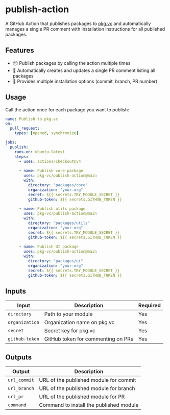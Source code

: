 # publish-action

A GitHub Action that publishes packages to [pkg.vc](https://pkg.vc) and automatically manages a single PR comment with installation instructions for all published packages.

## Features

- 📦 Publish packages by calling the action multiple times
- 💬 Automatically creates and updates a single PR comment listing all packages
- 🚀 Provides multiple installation options (commit, branch, PR number)

## Usage

Call the action once for each package you want to publish:

```yaml
name: Publish to pkg.vc
on:
  pull_request:
    types: [opened, synchronize]

jobs:
  publish:
    runs-on: ubuntu-latest
    steps:
      - uses: actions/checkout@v4
      
      - name: Publish core package
        uses: pkg-vc/publish-action@main
        with:
          directory: "packages/core"
          organization: "your-org"
          secret: ${{ secrets.TRY_MODULE_SECRET }}
          github-token: ${{ secrets.GITHUB_TOKEN }}
          
      - name: Publish utils package
        uses: pkg-vc/publish-action@main
        with:
          directory: "packages/utils"
          organization: "your-org"
          secret: ${{ secrets.TRY_MODULE_SECRET }}
          github-token: ${{ secrets.GITHUB_TOKEN }}
          
      - name: Publish UI package
        uses: pkg-vc/publish-action@main
        with:
          directory: "packages/ui"
          organization: "your-org"
          secret: ${{ secrets.TRY_MODULE_SECRET }}
          github-token: ${{ secrets.GITHUB_TOKEN }}
```

## Inputs

| Input | Description | Required |
|-------|-------------|----------|
| `directory` | Path to your module | Yes |
| `organization` | Organization name on pkg.vc | Yes |
| `secret` | Secret key for pkg.vc | Yes |
| `github-token` | GitHub token for commenting on PRs | Yes |

## Outputs

| Output | Description |
|--------|-------------|
| `url_commit` | URL of the published module for commit |
| `url_branch` | URL of the published module for branch |
| `url_pr` | URL of the published module for PR |
| `command` | Command to install the published module |

